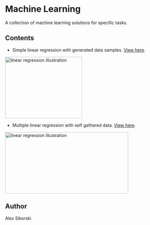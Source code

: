 # Machine Learning
A collection of machine learning solutions for specific tasks.
## Contents
* Simple linear regression with generated data samples. [View here](/machine-learning-temperature).

<img src="https://alexsikorski.net/img/machine-learning-temperature/result.jpg" alt="linear regression illustration"
	title="A cute kitten" width="250" height="200" />
* Multiple linear regression with self gathered data. [View here](/youtube-data-ml).

<img src="https://alexsikorski.net/img/youtube-data-ml/youtube_data_2.jpeg" alt="linear regression illustration"
	title="A cute kitten" width="400" height="200" />
## Author
Alex Sikorski

